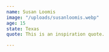 ```yaml
---
name: Susan Loomis
image: "/uploads/susanloomis.webp"
age: 15
state: Texas
quote: This is an inspiration quote.

---
```

